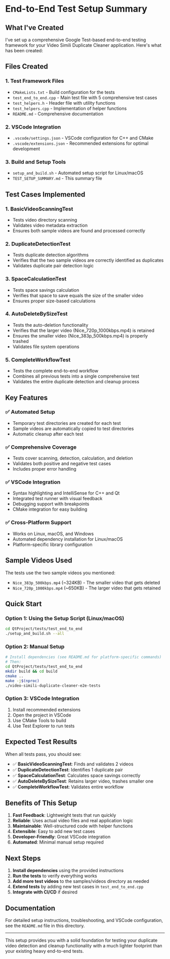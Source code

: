 # End-to-End Test Setup Summary

## What I've Created

I've set up a comprehensive Google Test-based end-to-end testing framework for your Video Simili Duplicate Cleaner application. Here's what has been created:

## Files Created

### 1. **Test Framework Files**
- `CMakeLists.txt` - Build configuration for the tests
- `test_end_to_end.cpp` - Main test file with 5 comprehensive test cases
- `test_helpers.h` - Header file with utility functions
- `test_helpers.cpp` - Implementation of helper functions
- `README.md` - Comprehensive documentation

### 2. **VSCode Integration**
- `.vscode/settings.json` - VSCode configuration for C++ and CMake
- `.vscode/extensions.json` - Recommended extensions for optimal development

### 3. **Build and Setup Tools**
- `setup_and_build.sh` - Automated setup script for Linux/macOS
- `TEST_SETUP_SUMMARY.md` - This summary file

## Test Cases Implemented

### 1. **BasicVideoScanningTest**
- Tests video directory scanning
- Validates video metadata extraction
- Ensures both sample videos are found and processed correctly

### 2. **DuplicateDetectionTest**
- Tests duplicate detection algorithms
- Verifies that the two sample videos are correctly identified as duplicates
- Validates duplicate pair detection logic

### 3. **SpaceCalculationTest**
- Tests space savings calculation
- Verifies that space to save equals the size of the smaller video
- Ensures proper size-based calculations

### 4. **AutoDeleteBySizeTest**
- Tests the auto-deletion functionality
- Verifies that the larger video (Nice_720p_1000kbps.mp4) is retained
- Ensures the smaller video (Nice_383p_500kbps.mp4) is properly trashed
- Validates file system operations

### 5. **CompleteWorkflowTest**
- Tests the complete end-to-end workflow
- Combines all previous tests into a single comprehensive test
- Validates the entire duplicate detection and cleanup process

## Key Features

### ✅ **Automated Setup**
- Temporary test directories are created for each test
- Sample videos are automatically copied to test directories
- Automatic cleanup after each test

### ✅ **Comprehensive Coverage**
- Tests cover scanning, detection, calculation, and deletion
- Validates both positive and negative test cases
- Includes proper error handling

### ✅ **VSCode Integration**
- Syntax highlighting and IntelliSense for C++ and Qt
- Integrated test runner with visual feedback
- Debugging support with breakpoints
- CMake integration for easy building

### ✅ **Cross-Platform Support**
- Works on Linux, macOS, and Windows
- Automated dependency installation for Linux/macOS
- Platform-specific library configuration

## Sample Videos Used

The tests use the two sample videos you mentioned:
- `Nice_383p_500kbps.mp4` (~324KB) - The smaller video that gets deleted
- `Nice_720p_1000kbps.mp4` (~650KB) - The larger video that gets retained

## Quick Start

### Option 1: Using the Setup Script (Linux/macOS)
```bash
cd QtProject/tests/test_end_to_end
./setup_and_build.sh --all
```

### Option 2: Manual Setup
```bash
# Install dependencies (see README.md for platform-specific commands)
# Then:
cd QtProject/tests/test_end_to_end
mkdir build && cd build
cmake ..
make -j$(nproc)
./video-simili-duplicate-cleaner-e2e-tests
```

### Option 3: VSCode Integration
1. Install recommended extensions
2. Open the project in VSCode
3. Use CMake Tools to build
4. Use Test Explorer to run tests

## Expected Test Results

When all tests pass, you should see:
- ✅ **BasicVideoScanningTest**: Finds and validates 2 videos
- ✅ **DuplicateDetectionTest**: Identifies 1 duplicate pair
- ✅ **SpaceCalculationTest**: Calculates space savings correctly
- ✅ **AutoDeleteBySizeTest**: Retains larger video, trashes smaller one
- ✅ **CompleteWorkflowTest**: Validates entire workflow

## Benefits of This Setup

1. **Fast Feedback**: Lightweight tests that run quickly
2. **Reliable**: Uses actual video files and real application logic
3. **Maintainable**: Well-structured code with helper functions
4. **Extensible**: Easy to add new test cases
5. **Developer-Friendly**: Great VSCode integration
6. **Automated**: Minimal manual setup required

## Next Steps

1. **Install dependencies** using the provided instructions
2. **Run the tests** to verify everything works
3. **Add more test videos** to the samples/videos directory as needed
4. **Extend tests** by adding new test cases in `test_end_to_end.cpp`
5. **Integrate with CI/CD** if desired

## Documentation

For detailed setup instructions, troubleshooting, and VSCode configuration, see the `README.md` file in this directory.

---

This setup provides you with a solid foundation for testing your duplicate video detection and cleanup functionality with a much lighter footprint than your existing heavy end-to-end tests.